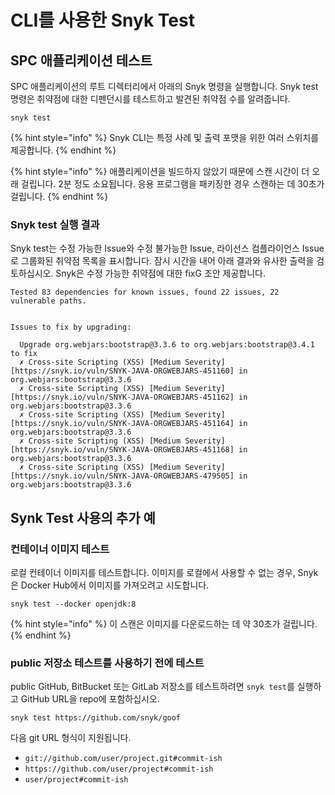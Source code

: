 # CLI를 사용한 Snyk Test

## SPC 애플리케이션 테스트

SPC 애플리케이션의 루트 디렉터리에서 아래의 Snyk 명령을 실행합니다. Snyk test 명령은 취약점에 대한 디펜던시를 테스트하고 발견된 취약점 수를 알려줍니다.

```
snyk test
```

{% hint style="info" %}
Snyk CLI는 특정 사례 및 출력 포맷을 위한 여러 스위치를 제공합니다.
{% endhint %}

{% hint style="info" %}
애플리케이션을 빌드하지 않았기 때문에 스캔 시간이 더 오래 걸립니다. 2분 정도 소요됩니다. 응용 프로그램을 패키징한 경우 스캔하는 데 30초가 걸립니다.
{% endhint %}

### Snyk test 실행 결과

Snyk test는 수정 가능한 Issue와 수정 불가능한 Issue, 라이선스 컴플라이언스 Issue로 그룹화된 취약점 목록을 표시합니다. 잠시 시간을 내어 아래 결과와 유사한 출력을 검토하십시오. Snyk은 수정 가능한 취약점에 대한 fixG 조안 제공합니다.

```
Tested 83 dependencies for known issues, found 22 issues, 22 vulnerable paths.


Issues to fix by upgrading:

  Upgrade org.webjars:bootstrap@3.3.6 to org.webjars:bootstrap@3.4.1 to fix
  ✗ Cross-site Scripting (XSS) [Medium Severity][https://snyk.io/vuln/SNYK-JAVA-ORGWEBJARS-451160] in org.webjars:bootstrap@3.3.6
  ✗ Cross-site Scripting (XSS) [Medium Severity][https://snyk.io/vuln/SNYK-JAVA-ORGWEBJARS-451162] in org.webjars:bootstrap@3.3.6
  ✗ Cross-site Scripting (XSS) [Medium Severity][https://snyk.io/vuln/SNYK-JAVA-ORGWEBJARS-451164] in org.webjars:bootstrap@3.3.6
  ✗ Cross-site Scripting (XSS) [Medium Severity][https://snyk.io/vuln/SNYK-JAVA-ORGWEBJARS-451168] in org.webjars:bootstrap@3.3.6
  ✗ Cross-site Scripting (XSS) [Medium Severity][https://snyk.io/vuln/SNYK-JAVA-ORGWEBJARS-479505] in org.webjars:bootstrap@3.3.6
```

## Synk Test 사용의 추가 예

### 컨테이너 이미지 테스트

로컬 컨테이너 이미지를 테스트합니다. 이미지를 로컬에서 사용할 수 없는 경우, Snyk은 Docker Hub에서 이미지를 가져오려고 시도합니다.

```
snyk test --docker openjdk:8
```

{% hint style="info" %}
이 스캔은 이미지를 다운로드하는 데 약 30초가 걸립니다.
{% endhint %}

### public 저장소 테스트를 사용하기 전에 테스트

public GitHub, BitBucket 또는 GitLab 저장소를 테스트하려면 `snyk test`를 실행하고 GitHub URL을 repo에 포함하십시오.

```
snyk test https://github.com/snyk/goof
```

다음 git URL 형식이 지원됩니다.

* `git://github.com/user/project.git#commit-ish`
* `https://github.com/user/project#commit-ish`
* `user/project#commit-ish`
